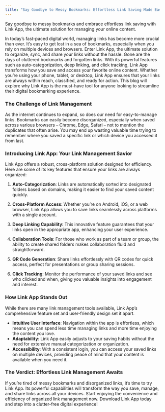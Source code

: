 ```yaml
---
title: "Say Goodbye to Messy Bookmarks: Effortless Link Saving Made Easy"
---
```


Say goodbye to messy bookmarks and embrace effortless link saving with Link App, the ultimate solution for managing your online content.

In today’s fast-paced digital world, managing links has become more crucial than ever. It’s easy to get lost in a sea of bookmarks, especially when you rely on multiple devices and browsers. Enter Link App, the ultimate solution to organize, sync, and share your links without the hassle. Gone are the days of cluttered bookmarks and forgotten links. With its powerful features such as auto-categorization, deep linking, and click tracking, Link App transforms how you save and access your favorite online content. Whether you’re using your phone, tablet, or desktop, Link App ensures that your links are always within reach, classified, and ready for action. This blog will explore why Link App is the must-have tool for anyone looking to streamline their digital bookmarking experience. 

### The Challenge of Link Management
As the internet continues to expand, so does our need for easy-to-manage links. Bookmarks can easily become disorganized, especially when saved across various browsers – Chrome, Edge, Safari – not to mention the duplicates that often arise. You may end up wasting valuable time trying to remember where you saved a specific link or which device you accessed it from last.

### Introducing Link App: Your Link Management Savior
Link App offers a robust, cross-platform solution designed for efficiency. Here are some of its key features that ensure your links are always organized:

1. **Auto-Categorization**: Links are automatically sorted into designated folders based on domains, making it easier to find your saved content quickly.

2. **Cross-Platform Access**: Whether you’re on Android, iOS, or a web browser, Link App allows you to save links seamlessly across platforms with a single account.

3. **Deep Linking Capability**: This innovative feature guarantees that your links open in the appropriate app, enhancing your user experience.

4. **Collaboration Tools**: For those who work as part of a team or group, the ability to create shared folders makes collaboration fluid and straightforward.

5. **QR Code Generation**: Share links effortlessly with QR codes for quick access, perfect for presentations or group sharing sessions.

6. **Click Tracking**: Monitor the performance of your saved links and see who clicked and when, giving you valuable insights into engagement and interest.

### How Link App Stands Out
While there are many link management tools available, Link App’s comprehensive feature set and user-friendly design set it apart.

- **Intuitive User Interface**: Navigation within the app is effortless, which means you can spend less time managing links and more time enjoying the content you love.
- **Adaptability**: Link App easily adjusts to your saving habits without the need for extensive manual categorization or organization.
- **Accessibility**: With a consistent login, you can access your saved links on multiple devices, providing peace of mind that your content is available when you need it.

### The Verdict: Effortless Link Management Awaits
If you’re tired of messy bookmarks and disorganized links, it’s time to try Link App. Its powerful capabilities will transform the way you save, manage, and share links across all your devices. Start enjoying the convenience and efficiency of organized link management now. Download Link App today and step into a clutter-free digital experience!